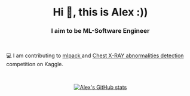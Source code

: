 <h1 align="center">Hi 👋, this is Alex :))</h1>
<h3 align="center">I aim to be ML-Software Engineer</h3>

<br>

💻 I am contributing to <a href="https://github.com/mlpack/mlpack"> mlpack </a> and <a href="https://github.com/rxng8/VINDR-Competition"> Chest X-RAY abnormalities detection </a> competition on Kaggle.

<br />

<div align="center">

[![Alex's GitHub stats](https://github-readme-stats.vercel.app/api?username=rxng8)](https://github.com/anuraghazra/github-readme-stats)

</div>

